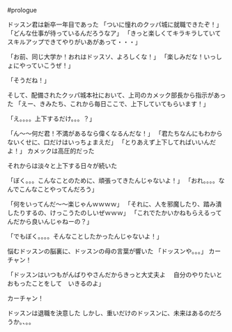 #prologue

ドッスン君は新卒一年目であった
「ついに憧れのクッパ城に就職できたぞ！」
「どんな仕事が待っているんだろうなア」
「きっと楽しくてキラキラしていて　スキルアップできてやりがいあがあって・・・」

「お前、同じ大学か！おれはドッスソ、よろしくな！」
「楽しみだな！いっしょにやっていこうぜ！」

「そうだね！」

そして、配備されたクッパ城本社において、上司のカメック部長から指示があった
「えー、きみたち、これから毎日ここで、上下していてもらいます！」

「え。。。。上下するだけ。。。？」

「ん〜〜何だ君！不満があるなら偉くなるんだな！」
「君たちなんにもわからないくせに、口だけはいっちょまえだ」
「とりあえず上下してればいいんだよ！」
カメックは高圧的だった

それからは淡々と上下する日々が続いた

「ぼく。。。こんなことのために、頑張ってきたんじゃないよ！」
「おれ。。。。なんでこんなことやってんだろう」

「何をいってんだ〜〜楽じゃんｗｗｗｗ」
「それに、人を邪魔したり、踏み潰したりするの、けっこうたのしいぜｗｗｗ」
「これでたかいかねもらえるってんだから良いんじゃねーの？」

「でもぼく。。。。そんなことしたかったんじゃないよ！」

悩むドッスンの脳裏に、ドッスンの母の言葉が響いた
「ドッスンや。。。」
カーチャン！

「ドッスンはいつもがんばりやさんだからきっと大丈夫よ
　自分のやりたいとおもったことをして　いきるのよ」

カーチャン！

ドッスンは退職を決意した
しかし、重いだけのドッスンに、未来はあるのだろうか。、。。
